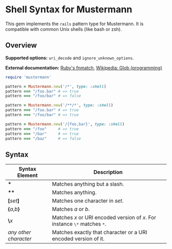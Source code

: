 # Shell Syntax for Mustermann

This gem implements the `rails` pattern type for Mustermann. It is compatible with common Unix shells (like bash or zsh).

## Overview

**Supported options:** `uri_decode` and `ignore_unknown_options`.

**External documentation:** [Ruby's fnmatch](http://www.ruby-doc.org/core-2.1.4/File.html#method-c-fnmatch), [Wikipedia: Glob (programming)](http://en.wikipedia.org/wiki/Glob_(programming))

``` ruby
require 'mustermann'

pattern = Mustermann.new('/*', type: :shell)
pattern === "/foo.bar" # => true
pattern === "/foo/bar" # => false

pattern = Mustermann.new('/**/*', type: :shell)
pattern === "/foo.bar" # => true
pattern === "/foo/bar" # => true

pattern = Mustermann.new('/{foo,bar}', type: :shell)
pattern === "/foo"     # => true
pattern === "/bar"     # => true
pattern === "/baz"     # => false
```

## Syntax

<table>
  <thead>
    <tr>
      <th>Syntax Element</th>
      <th>Description</th>
    </tr>
  </thead>
  <tbody>
    <tr>
      <td><b>*</b></td>
      <td>Matches anything but a slash.</td>
    </tr>
    <tr>
      <td><b>**</b></td>
      <td>Matches anything.</td>
    </tr>
    <tr>
      <td><b>[</b><i>set</i><b>]</b></td>
      <td>Matches one character in <i>set</i>.</td>
    </tr>
    <tr>
      <td><b>&#123;</b><i>a</i>,<i>b</i><b>&#125;</b></td>
      <td>Matches <i>a</i> or <i>b</i>.</td>
    </tr>
    <tr>
      <td><b>\</b><i>x</i></td>
      <td>Matches <i>x</i> or URI encoded version of <i>x</i>. For instance <tt>\*</tt> matches <tt>*</tt>.</td>
    </tr>
    <tr>
      <td><i>any other character</i></td>
      <td>Matches exactly that character or a URI encoded version of it.</td>
    </tr>
  </tbody>
</table>
